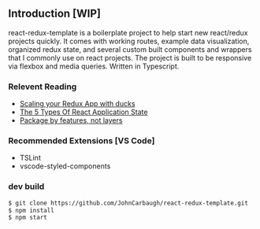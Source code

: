 
## Introduction [WIP]

react-redux-template is a boilerplate project to help start new react/redux projects quickly. It comes with working routes, example data visualization, organized redux state, and several custom built components and wrappers that I commonly use on react projects. The project is built to be responsive via flexbox and media queries. Written in Typescript.

### Relevent Reading
- [Scaling your Redux App with ducks](https://medium.freecodecamp.org/scaling-your-redux-app-with-ducks-6115955638be)
- [The 5 Types Of React Application State](http://jamesknelson.com/5-types-react-application-state/)
- [Package by features, not layers](https://hackernoon.com/package-by-features-not-layers-2d076df1964d)

### Recommended Extensions [VS Code]
- TSLint
- vscode-styled-components

### dev build

```sh
$ git clone https://github.com/JohnCarbaugh/react-redux-template.git
$ npm install
$ npm start
```
